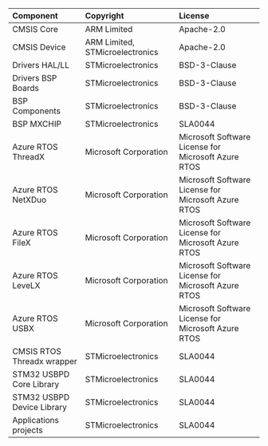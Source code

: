 | Component                       | Copyright                                                          | License                                                 |
|:---------                       |:----------                                                         |:-------                                                 |
| CMSIS Core                      | ARM Limited                                                        | Apache-2.0                                              |
| CMSIS Device                    | ARM Limited, STMicroelectronics                                    | Apache-2.0                                              |
| Drivers HAL/LL                  | STMicroelectronics                                                 | BSD-3-Clause                                            |
| Drivers BSP Boards              | STMicroelectronics                                                 | BSD-3-Clause                                            |
| BSP Components                  | STMicroelectronics                                                 | BSD-3-Clause                                            |
| BSP MXCHIP                      | STMicroelectronics                                                 | SLA0044                                                 |
| Azure RTOS ThreadX              | Microsoft Corporation                                              | Microsoft Software License for Microsoft Azure RTOS     |
| Azure RTOS NetXDuo              | Microsoft Corporation                                              | Microsoft Software License for Microsoft Azure RTOS     |
| Azure RTOS FileX                | Microsoft Corporation                                              | Microsoft Software License for Microsoft Azure RTOS     |
| Azure RTOS LeveLX               | Microsoft Corporation                                              | Microsoft Software License for Microsoft Azure RTOS     |
| Azure RTOS USBX                 | Microsoft Corporation                                              | Microsoft Software License for Microsoft Azure RTOS     |
| CMSIS RTOS Threadx wrapper      | STMicroelectronics                                                 | SLA0044                                                 |
| STM32 USBPD Core Library        | STMicroelectronics                                                 | SLA0044                                                 |
| STM32 USBPD Device Library      | STMicroelectronics                                                 | SLA0044                                                 |
| Applications projects           | STMicroelectronics                                                 | SLA0044                                                 |
